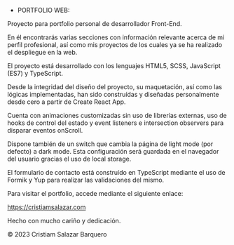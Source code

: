 - PORTFOLIO WEB:

Proyecto para portfolio personal de desarrollador Front-End.

En él encontrarás varias secciones con información relevante acerca de mi perfil profesional, así como mis proyectos de los cuales 
ya se ha realizado el despliegue en la web.

El proyecto está desarrollado con los lenguajes HTML5, SCSS, JavaScript (ES7) y TypeScript.

Desde la integridad del diseño del proyecto, su maquetación, así como las lógicas implementadas, han sido construídas y diseñadas 
personalmente desde cero a partir de Create React App.

Cuenta con animaciones customizadas sin uso de librerías externas, uso de hooks de control del estado y event listeners e intersection 
observers para disparar eventos onScroll.

Dispone también de un switch que cambia la página de light mode (por defecto) a dark mode. Esta configuración será guardada en el 
navegador del usuario gracias el uso de local storage.

El formulario de contacto está construído en TypeScript mediante el uso de Formik y Yup para realizar las validaciones del mismo.

Para visitar el portfolio, accede mediante el siguiente enlace:

https://cristiamsalazar.com


Hecho con mucho cariño y dedicación.

© 2023 Cristiam Salazar Barquero
